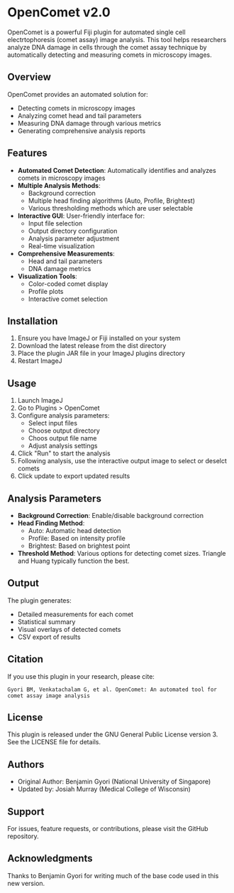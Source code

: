 # OpenComet v2.0

OpenComet is a powerful Fiji plugin for automated single cell electrtophoresis (comet assay) image analysis. This tool helps researchers analyze DNA damage in cells through the comet assay technique by automatically detecting and measuring comets in microscopy images.

## Overview

OpenComet provides an automated solution for:
- Detecting comets in microscopy images
- Analyzing comet head and tail parameters
- Measuring DNA damage through various metrics
- Generating comprehensive analysis reports

## Features

- **Automated Comet Detection**: Automatically identifies and analyzes comets in microscopy images
- **Multiple Analysis Methods**:
  - Background correction
  - Multiple head finding algorithms (Auto, Profile, Brightest)
  - Various thresholding methods which are user selectable
- **Interactive GUI**: User-friendly interface for:
  - Input file selection
  - Output directory configuration
  - Analysis parameter adjustment
  - Real-time visualization
- **Comprehensive Measurements**:
  - Head and tail parameters
  - DNA damage metrics
- **Visualization Tools**:
  - Color-coded comet display
  - Profile plots
  - Interactive comet selection

## Installation

1. Ensure you have ImageJ or Fiji installed on your system
2. Download the latest release from the dist directory
3. Place the plugin JAR file in your ImageJ plugins directory
4. Restart ImageJ

## Usage

1. Launch ImageJ
2. Go to Plugins > OpenComet
3. Configure analysis parameters:
   - Select input files
   - Choose output directory
   - Choos output file name
   - Adjust analysis settings
5. Click "Run" to start the analysis
6. Following analysis, use the interactive output image to select or deselct comets
7. Click update to export updated results

## Analysis Parameters

- **Background Correction**: Enable/disable background correction
- **Head Finding Method**:
  - Auto: Automatic head detection
  - Profile: Based on intensity profile
  - Brightest: Based on brightest point
- **Threshold Method**: Various options for detecting comet sizes. Triangle and Huang typically function the best.

## Output

The plugin generates:
- Detailed measurements for each comet
- Statistical summary
- Visual overlays of detected comets
- CSV export of results

## Citation

If you use this plugin in your research, please cite:
```
Gyori BM, Venkatachalam G, et al. OpenComet: An automated tool for comet assay image analysis
```

## License

This plugin is released under the GNU General Public License version 3. See the LICENSE file for details.

## Authors

- Original Author: Benjamin Gyori (National University of Singapore)
- Updated by: Josiah Murray (Medical College of Wisconsin)

## Support

For issues, feature requests, or contributions, please visit the GitHub repository.

## Acknowledgments

Thanks to Benjamin Gyori for writing much of the base code used in this new version. 